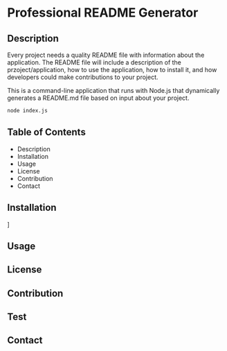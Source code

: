 # Professional README Generator

## Description

Every project needs a quality README file with information about the application. The README file will include a description of the przoject/application, how to use the application, how to install it, and how developers could make contributions to your project.

This is a command-line application that runs with Node.js that dynamically generates a README.md file based on input about your project.

```bash
node index.js
```

## Table of Contents

- Description
- Installation
- Usage
- License
- Contribution
- Contact

## Installation
]
## Usage

## License

## Contribution

## Test

## Contact

